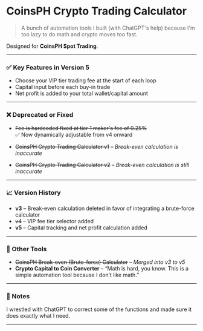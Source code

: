 # CoinsPH Crypto Trading Calculator

> A bunch of automation tools I built (with ChatGPT's help) because I'm too lazy to do math and crypto moves too fast.

Designed for **CoinsPH Spot Trading**.

---

### ✅ Key Features in Version 5
- Choose your VIP tier trading fee at the start of each loop
- Capital input before each buy-in trade
- Net profit is added to your total wallet/capital amount

---

### ❌ Deprecated or Fixed

- ~~Fee is hardcoded fixed at tier 1 maker's fee of 0.25%~~  
  ✅ Now dynamically adjustable from v4 onward

- ~~CoinsPH Crypto Trading Calculator v1~~ – _Break-even calculation is inaccurate_  
- ~~CoinsPH Crypto Trading Calculator v2~~ – _Break-even calculation is still inaccurate_

---

### 📈 Version History

- **v3** – Break-even calculation deleted in favor of integrating a brute-force calculator  
- ~~v4~~ – VIP fee tier selector added  
- **v5** – Capital tracking and net profit calculation added

---

### 🧮 Other Tools

- ~~CoinsPH Break-even (Brute-force) Calculator~~ – _Merged into v3 to v5_  
- **Crypto Capital to Coin Converter** – “Math is hard, you know. This is a simple automation tool because I don’t like math.”

---

### 🤝 Notes

I wrestled with ChatGPT to correct some of the functions and made sure it does exactly what I need.

---

